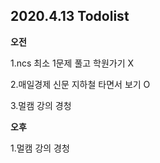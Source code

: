 ## 2020.4.13 Todolist

**오전**

1.ncs 최소 1문제 풀고 학원가기 X

2.매일경제 신문 지하철 타면서 보기 O 

3.멀캠 강의 경청 





**오후**

1.멀캠 강의 경청

